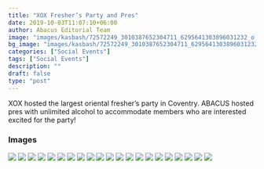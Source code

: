 ```yaml
---
title: "XOX Fresher’s Party and Pres"
date: 2019-10-03T11:07:10+06:00
author: Abacus Editorial Team
image: "images/kasbash/72572249_3010387652304711_6295641303896031232_o.jpg"
bg_image: "images/kasbash/72572249_3010387652304711_6295641303896031232_o.jpg"
categories: ["Social Events"]
tags: ["Social Events"]
description: ""
draft: false
type: "post"
---
```


XOX hosted the largest oriental fresher’s party in Coventry. ABACUS hosted pres with unlimited alcohol to accommodate members who are interested excited for the party!

### Images

![](/images/kasbash/71739452_3010382838971859_1845037424019767296_o.jpg)
![](/images/kasbash/71773066_3010386738971469_6095007928207540224_o.jpg)
![](/images/kasbash/71800914_3010376678972475_1233253649493262336_o.jpg)
![](/images/kasbash/71857858_3010386968971446_4063879844813864960_o.jpg)
![](/images/kasbash/71858627_3010376362305840_3170593008785555456_o.jpg)
![](/images/kasbash/71867502_3010388068971336_3296412130101690368_o.jpg)
![](/images/kasbash/71912747_3010378462305630_2984409195865964544_o.jpg)
![](/images/kasbash/71942840_3010378445638965_6800854102151528448_o.jpg)
![](/images/kasbash/71948512_3010385775638232_6883353045153873920_o.jpg)
![](/images/kasbash/72039843_3010388312304645_9081652985263554560_o.jpg)
![](/images/kasbash/72115578_3010389772304499_4736840021108064256_o.jpg)
![](/images/kasbash/72129599_3010376482305828_1880906671593619456_o.jpg)
![](/images/kasbash/72214836_3010382118971931_4344563216102195200_o.jpg)
![](/images/kasbash/72270661_3010377792305697_3891453984669433856_o.jpg)
![](/images/kasbash/72322245_3010380615638748_5135393929406971904_o.jpg)
![](/images/kasbash/72342928_3010380185638791_5308313788099854336_o.jpg)
![](/images/kasbash/72348012_3010376668972476_7999871970327920640_o.jpg)
![](/images/kasbash/72414764_3010379078972235_3386503806484217856_o.jpg)
![](/images/kasbash/72730267_3010378022305674_1503365761941372928_o.jpg)
![](/images/kasbash/72789531_3010387398971403_6918625442597437440_o.jpg)
![](/images/kasbash/72957902_3010377002305776_4040790354033639424_o.jpg)